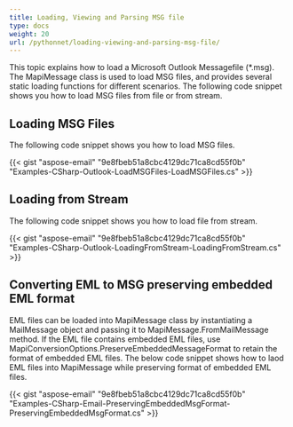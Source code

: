 ```yaml
---
title: Loading, Viewing and Parsing MSG file
type: docs
weight: 20
url: /pythonnet/loading-viewing-and-parsing-msg-file/
---
```



This topic explains how to load a Microsoft Outlook Messagefile (*.msg). The MapiMessage class is used to load MSG files, and provides several static loading functions for different scenarios. The following code snippet shows you how to load MSG files from file or from stream.
## **Loading MSG Files**
The following code snippet shows you how to load MSG files.



{{< gist "aspose-email" "9e8fbeb51a8cbc4129dc71ca8cd55f0b" "Examples-CSharp-Outlook-LoadMSGFiles-LoadMSGFiles.cs" >}}
## **Loading from Stream**
The following code snippet shows you how to load file from stream.



{{< gist "aspose-email" "9e8fbeb51a8cbc4129dc71ca8cd55f0b" "Examples-CSharp-Outlook-LoadingFromStream-LoadingFromStream.cs" >}}


## **Converting EML to MSG preserving embedded EML format**
EML files can be loaded into MapiMessage class by instantiating a MailMessage object and passing it to MapiMessage.FromMailMessage method. If the EML file contains embedded EML files, use MapiConversionOptions.PreserveEmbeddedMessageFormat to retain the format of embedded EML files. The below code snippet shows how to laod EML files into MapiMessage while preserving format of embedded EML files.



{{< gist "aspose-email" "9e8fbeb51a8cbc4129dc71ca8cd55f0b" "Examples-CSharp-Email-PreservingEmbeddedMsgFormat-PreservingEmbeddedMsgFormat.cs" >}}
